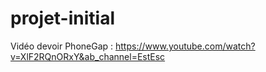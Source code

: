 # projet-initial

Vidéo devoir PhoneGap :
https://www.youtube.com/watch?v=XlF2RQnORxY&ab_channel=EstEsc
